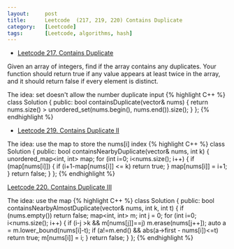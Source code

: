 ```yaml
---
layout:     post
title:      Leetcode  (217, 219, 220) Contains Duplicate
category:   [Leetcode] 
tags:		[Leetcode, algorithms, hash]
---
```


* [Leetcode 217. Contains Duplicate](https://leetcode.com/problems/merge-two-sorted-lists/)

Given an array of integers, find if the array contains any duplicates. Your function should return true if any value appears at least twice in the array, and it should return false if every element is distinct.

The idea: set doesn't allow the number duplicate input
{% highlight C++ %}
class Solution {
public:
    bool containsDuplicate(vector<int>& nums) {
        return nums.size() > unordered_set<int>(nums.begin(), nums.end()).size();
    }
};
{% endhighlight %}

* [Leetcode 219. Contains Duplicate II](https://leetcode.com/problems/contains-duplicate-ii/)

The idea: use the map to store the nums[i] index
{% highlight C++ %}
class Solution {
public:
    bool containsNearbyDuplicate(vector<int>& nums, int k) {
        unordered_map<int, int> map;
        for (int i=0; i<nums.size(); i++) {
            if (map[nums[i]]) {
                if (i+1-map[nums[i]] <= k)
                    return true;
            }
            map[nums[i]] = i+1;
        }
        return false;
    }
};
{% endhighlight %}

[Leetcode 220. Contains Duplicate III](https://leetcode.com/problems/contains-duplicate-iii/)

The idea: use the map
{% highlight C++ %}
class Solution {
public:
    bool containsNearbyAlmostDuplicate(vector<int>& nums, int k, int t) {
        if (nums.empty())   return false;
        map<int, int> m;
        int j = 0;
        for (int i=0; i<nums.size(); i++) {
            if (i-j >k && m[nums[j]]==j)
                m.erase(nums[j++]);
            auto a = m.lower_bound(nums[i]-t);
            if (a!=m.end() && abs(a->first - nums[i])<=t)
                return true;
            m[nums[i]] = i;
        }
        return false;
    }
};
{% endhighlight %}